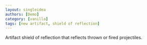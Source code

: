 ```yaml
---
layout: singleidea
authors: [Demo]
category: [vanilla]
tags: [new artifact, shield of reflection]
---
```

Artifact shield of reflection that reflects thrown or fired projectiles.
